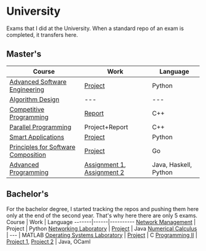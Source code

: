 # University

Exams that I did at the University. When a standard repo of an exam is completed, it transfers here.

## Master's
Course | Work | Language
-------|------|----------
[Advanced Software Engineering](master/advanced-software-engineering-2021) | [Project](https://github.com/ASE-2021-Squad8) | Python
[Algorithm Design](master/algorithm-design-2022) | --- | ---
[Competitive Programming](master/competitive-programming-contests-exam-2022) | [Report](master/competitive-programming-contests-exam-2022/String_algorithms.pdf) | C++
[Parallel Programming](master/parallel-programming-2022) | Project+Report | C++
[Smart Applications](master/smart-applications-2023) | [Project](https://github.com/wi-feye) | Python
[Principles for Software Composition](master/principles-for-software-composition-2023) | [Project](master/principles-for-software-composition-2023) | Go
[Advanced Programming](master/advanced-programming-2024) | [Assignment 1](master/advanced-programming-2024/assignment-1), [Assignment 2](master/advanced-programming-2024/assignment-2) | Java, Haskell, Python

## Bachelor's
For the bachelor degree, I started tracking the repos and pushing them here only at the end of the second year. That's why here there are only 5 exams.
Course | Work | Language
-------|------|----------
[Network Management](https://github.com/0xfederama/university/tree/main/bachelor/network-management-2021) | Project | Python
[Networking Laboratory](https://github.com/0xfederama/university/tree/main/bachelor/networking-lab-2020) | [Project](https://github.com/0xfederama/university/tree/main/bachelor/networking-lab-2020/project) | Java
[Numerical Calculus](https://github.com/0xfederama/university/tree/main/bachelor/numerical-calculus-2020) | --- | MATLAB
[Operating Systems Laboratory](https://github.com/0xfederama/university/tree/main/bachelor/operating-systems-lab-2020) | [Project](https://github.com/0xfederama/university/tree/main/bachelor/operating-systems-lab-2020/project) | C
[Programming II](https://github.com/0xfederama/university/tree/main/bachelor/programming2-2019) | [Project 1](https://github.com/0xfederama/university/tree/main/bachelor/programming2-2019/Progetto1-2019.11), [Project 2](https://github.com/0xfederama/university/tree/main/bachelor/programming2-2019/Progetto2-2019.12) | Java, OCaml
